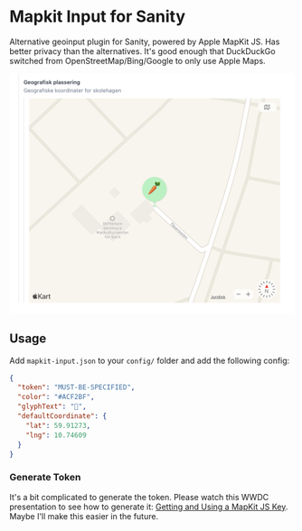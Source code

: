 # Mapkit Input for Sanity

Alternative geoinput plugin for Sanity, powered by Apple MapKit JS. Has better privacy than the alternatives. It's good enough that DuckDuckGo switched from OpenStreetMap/Bing/Google to only use Apple Maps.

![Screenshot](/.github/screenshot.png?raw=true "Screenshot")

## Usage

Add `mapkit-input.json` to your `config/` folder and add the following config:

```json
{
  "token": "MUST-BE-SPECIFIED",
  "color": "#ACF2BF",
  "glyphText": "🥕",
  "defaultCoordinate": {
    "lat": 59.91273,
    "lng": 10.74609
  }
}
```

### Generate Token

It's a bit complicated to generate the token. Please watch this WWDC presentation to see how to generate it: [Getting and Using a MapKit JS Key](https://developer.apple.com/videos/play/wwdc2018/508). Maybe I'll make this easier in the future.
